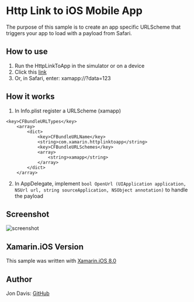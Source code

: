 Http Link to iOS Mobile App
=====
The purpose of this sample is to create an app specific URLScheme that triggers your app to load with a payload from Safari.

## How to use

1. Run the HttpLinkToApp in the simulator or on a device
2. Click this [link](xamapp://?data=123)
3. Or, in Safari, enter: xamapp://?data=123

## How it works
1. In Info.plist register a URLScheme (xamapp)
```
<key>CFBundleURLTypes</key>
	<array>
		<dict>
			<key>CFBundleURLName</key>
			<string>com.xamarin.httplinktoapp</string>
			<key>CFBundleURLSchemes</key>
			<array>
				<string>xamapp</string>
			</array>
		</dict>
	</array>
```
2. In AppDelegate, implement ```bool OpenUrl (UIApplication application, NSUrl url, string sourceApplication, NSObject annotation)``` to handle the payload
 

## Screenshot
![screenshot](https://github.com/xamarin/customer-success/blob/master/samples/Xamarin.iOS/HttpLinkToApp/HttpLinkToApp/Screenshot/1.png "Screenshot")

Xamarin.iOS Version
---------------------
This sample was written with [Xamarin.iOS 8.0](http://xamarin.com/platform)

Author
-------
Jon Davis: [GitHub](https://github.com/jon-davis-xamarin)
